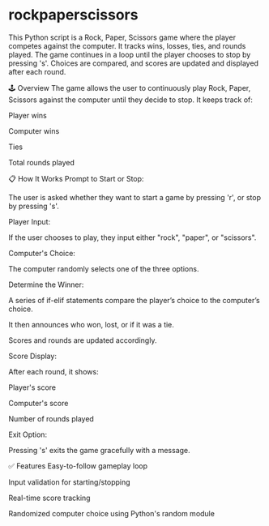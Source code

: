 # rockpaperscissors
This Python script is a Rock, Paper, Scissors game where the player competes against the computer. It tracks wins, losses, ties, and rounds played. The game continues in a loop until the player chooses to stop by pressing 's'. Choices are compared, and scores are updated and displayed after each round.

🕹 Overview
The game allows the user to continuously play Rock, Paper, Scissors against the computer until they decide to stop. It keeps track of:

Player wins

Computer wins

Ties

Total rounds played

📋 How It Works
Prompt to Start or Stop:

The user is asked whether they want to start a game by pressing 'r', or stop by pressing 's'.

Player Input:

If the user chooses to play, they input either "rock", "paper", or "scissors".

Computer's Choice:

The computer randomly selects one of the three options.

Determine the Winner:

A series of if-elif statements compare the player’s choice to the computer’s choice.

It then announces who won, lost, or if it was a tie.

Scores and rounds are updated accordingly.

Score Display:

After each round, it shows:

Player's score

Computer's score

Number of rounds played

Exit Option:

Pressing 's' exits the game gracefully with a message.

✅ Features
Easy-to-follow gameplay loop

Input validation for starting/stopping

Real-time score tracking

Randomized computer choice using Python's random module

